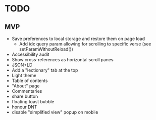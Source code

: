 # TODO

## MVP
- Save preferences to local storage and restore them on page load
  - Add idx query param allowing for scrolling to specific verse (see setParamWithoutReload())
- Accessibility audit
- Show cross-references as horizontal scroll panes
- JSON+LD
- Add a "lectionary" tab at the top
- Light theme
- Table of contents
- "About" page
- Commentaries
- share button
- floating toast bubble
- honour DNT
- disable "simplified view" popup on mobile
